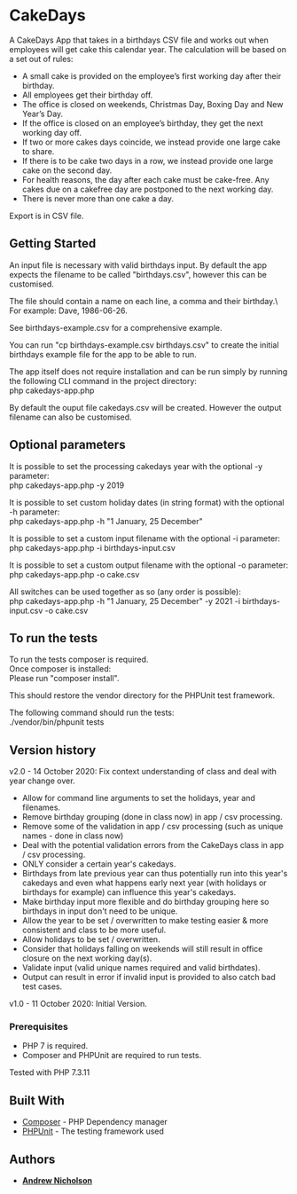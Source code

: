 # CakeDays

A CakeDays App that takes in a birthdays CSV file and works out 
	when employees will get cake this calendar year.
The calculation will be based on a set out of rules:

- A small cake is provided on the employee’s first 
	working day after their birthday.
- All employees get their birthday off.
- The office is closed on weekends, Christmas Day, 
	Boxing Day and New Year’s Day.
- If the office is closed on an employee’s birthday, 
	they get the next working day off.
- If two or more cakes days coincide, we instead provide 
	one large cake to share.
- If there is to be cake two days in a row, we instead provide 
	one large cake on the second day.
- For health reasons, the day after each cake must be cake-free. 
	Any cakes due on a cakefree day are postponed to the 
	next working day.
- There is never more than one cake a day.

Export is in CSV file.

## Getting Started

An input file is necessary with valid birthdays input. By default the app expects
	the filename to be called "birthdays.csv", however this can be customised.

The file should contain a name on each line, a comma and their birthday.\ 
For example: Dave, 1986-06-26.

See birthdays-example.csv for a comprehensive example.

You can run "cp birthdays-example.csv birthdays.csv" to create the initial 
	birthdays example file for the app to be able to run.

The app itself does not require installation and can be run simply 
	by running the following CLI command in the project directory:\
php cakedays-app.php

By default the ouput file cakedays.csv will be created. However the output filename
	can also be customised.

## Optional parameters
It is possible to set the processing cakedays year with the optional -y parameter:\
php cakedays-app.php -y 2019

It is possible to set custom holiday dates (in string format) with the optional -h parameter:\
php cakedays-app.php -h "1 January, 25 December" 

It is possible to set a custom input filename with the optional -i parameter:\
php cakedays-app.php -i birthdays-input.csv

It is possible to set a custom output filename with the optional -o parameter:\
php cakedays-app.php -o cake.csv

All switches can be used together as so (any order is possible):\
php cakedays-app.php -h "1 January, 25 December" -y 2021 -i birthdays-input.csv -o cake.csv

##	To run the tests
To run the tests composer is required.\
Once composer is installed:\
Please run "composer install". 

This should restore the vendor directory for the PHPUnit test framework.

The following command should run the tests:\
./vendor/bin/phpunit tests

## Version history
v2.0 - 14 October 2020: Fix context understanding of class and deal with year change over.
- Allow for command line arguments to set the holidays, year and filenames.
- Remove birthday grouping (done in class now) in app / csv processing.
- Remove some of the validation in app / csv processing (such as unique names - done in class now)
- Deal with the potential validation errors from the CakeDays class in app / csv processing.
- ONLY consider a certain year's cakedays.
- Birthdays from late previous year can thus potentially 
	run into this year's cakedays and even what happens early next 
	year (with holidays or birthdays for example) can influence this year's cakedays.
- Make birthday input more flexible and do birthday grouping here so birthdays in input
	don't need to be unique.
- Allow the year to be set / overwritten to make testing easier & more consistent
	and class to be more useful.
- Allow holidays to be set / overwritten.
- Consider that holidays falling on weekends will still result 
	in office closure on the next working day(s).
- Validate input (valid unique names required and valid birthdates).
- Output can result in error if invalid input is 
	provided to also catch bad test cases.

v1.0 - 11 October 2020: Initial Version. 

### Prerequisites
- PHP 7 is required.
- Composer and PHPUnit are required to run tests.

Tested with PHP 7.3.11

## Built With

* [Composer](https://getcomposer.org/) - PHP Dependency manager
* [PHPUnit](https://phpunit.de/) - The testing framework used

## Authors

* **[Andrew Nicholson](https://github.com/agdnicholson)**
